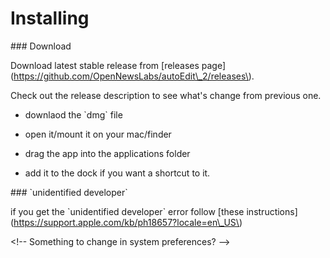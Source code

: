 # Installing

\#\#\# Download 

Download latest stable release from \[releases page\]\(https://github.com/OpenNewsLabs/autoEdit\_2/releases\). 

Check out the release description to see what's change from previous one. 



- downlaod the \`dmg\` file

- open it/mount it on your mac/finder

- drag the app into the applications folder 

- add it to the dock if you want a shortcut to it.



\#\#\# \`unidentified developer\`

if you get the \`unidentified developer\` error follow \[these instructions\]\(https://support.apple.com/kb/ph18657?locale=en\_US\)



&lt;!-- Something to change in system preferences? --&gt;

